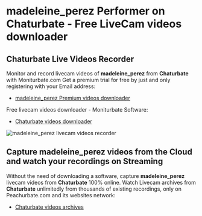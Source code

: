 # madeleine_perez Performer on Chaturbate - Free LiveCam videos downloader

## Chaturbate Live Videos Recorder

Monitor and record livecam videos of **madeleine_perez** from **Chaturbate** with Moniturbate.com
Get a premium trial for free by just and only registering with your Email address:
* [madeleine_perez Premium videos downloader](https://moniturbate.com/request-demo-licence-key.html)

Free livecam videos downloader - Moniturbate Software:
* [Chaturbate videos downloader](https://moniturbate.com/moniturbate-download-software.html)

![madeleine_perez livecam videos recorder](https://peachurnet.com/templates/moniturbate-software.png)


## Capture madeleine_perez videos from the Cloud and watch your recordings on Streaming

Without the need of downloading a software, capture **madeleine_perez** livecam videos from **Chaturbate** 100% online.
Watch Livecam archives from **Chaturbate** unlimitedly from thousands of existing recordings, only on Peachurbate.com and its websites network:
* [Chaturbate videos archives](https://peachurnet.com/)